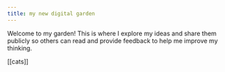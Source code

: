 ```yaml
---
title: my new digital garden
---
```


Welcome to my garden! This is where I explore my ideas and share them publicly so others can read and provide feedback to help me improve my thinking.

[[cats]]
